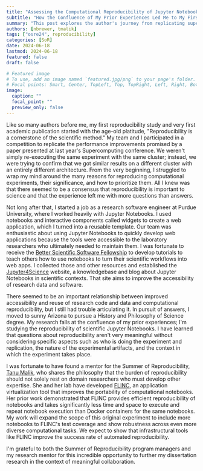 ```yaml
---
title: "Assessing the Computational Reproducibility of Jupyter Notebooks"
subtitle: "How the Confluence of My Prior Experiences Led Me to My First Dissertation Chapter"
summary: "This post explores the author's journey from replicating supercomputing experiments to developing accessible research tools with Jupyter Notebooks. It highlights how these experiences shaped her Summer of Reproducibility project proposal that focuses on the computational reproducibility of Jupyter Notebooks used in scientific contexts."
authors: [nbrewer, tmalik]
tags: ["osre24", reproducibility]
categories: [SoR]
date: 2024-06-18
lastmod: 2024-06-18
featured: false
draft: false

# Featured image
# To use, add an image named `featured.jpg/png` to your page's folder.
# Focal points: Smart, Center, TopLeft, Top, TopRight, Left, Right, BottomLeft, Bottom, BottomRight.
image:
  caption: ""
  focal_point: ""
  preview_only: false
---
```

Like so many authors before me, my first reproducibility study and very first academic publication started with the age-old platitude, "Reproducibility is a cornerstone of the scientific method." My team and I participated in a competition to replicate the performance improvements promised by a paper presented at last year's Supercomputing conference. We weren't simply re-executing the same experiment with the same cluster; instead, we were trying to confirm that we got similar results on a different cluster with an entirely different architecture. From the very beginning, I struggled to wrap my mind around the many reasons for reproducing computational experiments, their significance, and how to prioritize them. All I knew was that there seemed to be a consensus that reproducibility is important to science and that the experience left me with more questions than answers.

Not long after that, I started a job as a research software engineer at Purdue University, where I worked heavily with Jupyter Notebooks. I used notebooks and interactive components called widgets to create a web application, which I turned into a reusable template. Our team was enthusiastic about using Jupyter Notebooks to quickly develop web applications because the tools were accessible to the laboratory researchers who ultimately needed to maintain them. I was fortunate to receive the [Better Scientific Software Fellowship](https://bssw.io/fellows/nicole-brewer) to develop tutorials to teach others how to use notebooks to turn their scientific workflows into web apps. I collected those and other resources and established the [Jupyter4Science](https://www.jupyter4.science) website, a knowledgebase and blog about Jupyter Notebooks in scientific contexts. That site aims to improve the accessibility of research data and software.

There seemed to be an important relationship between improved accessibility and reuse of research code and data and computational reproducibility, but I still had trouble articulating it. In pursuit of answers, I moved to sunny Arizona to pursue a History and Philosophy of Science degree. My research falls at the confluence of my prior experiences; I'm studying the reproducibility of scientific Jupyter Notebooks. I have learned that questions about reproducibility aren't very meaningful without considering specific aspects such as who is doing the experiment and replication, the nature of the experimental artifacts, and the context in which the experiment takes place.

I was fortunate to have found a mentor for the Summer of Reproducibility, [Tanu Malik](https://ucsc-ospo.github.io/author/tanu-malik/), who shares the philosophy that the burden of reproducibility should not solely rest on domain researchers who must develop other expertise. She and her lab have developed [FLINC](https://github.com/depaul-dice/Flinc), an application virtualization tool that improves the portability of computational notebooks. Her prior work demonstrated that FLINC provides efficient reproducibility of notebooks and takes significantly less time and space to execute and repeat notebook execution than Docker containers for the same notebooks. My work will expand the scope of this original experiment to include more notebooks to FLINC's test coverage and show robustness across even more diverse computational tasks. We expect to show that infrastructural tools like FLINC improve the success rate of automated reproducibility.

I'm grateful to both the Summer of Reproducibility program managers and my research mentor for this incredible opportunity to further my dissertation research in the context of meaningful collaboration.
